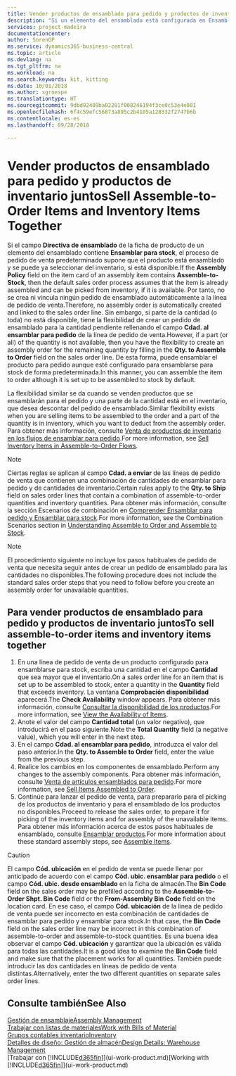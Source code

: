 ```yaml
---
title: Vender productos de ensamblado para pedido y productos de inventario juntos | Documentos de Microsoft
description: "Si un elemento del ensamblado está configurada en Ensamblar para stock, el proceso de pedido de venta predeterminado supone que el producto está ensamblado y se puede ya seleccionar del inventario, si está disponible. Sin embargo, si parte de la cantidad (o toda) no está disponible, tiene la flexibilidad de crear un pedido de ensamblado para la cantidad pendiente de forma dinámica."
services: project-madeira
documentationcenter: 
author: SorenGP
ms.service: dynamics365-business-central
ms.topic: article
ms.devlang: na
ms.tgt_pltfrm: na
ms.workload: na
ms.search.keywords: kit, kitting
ms.date: 10/01/2018
ms.author: sgroespe
ms.translationtype: HT
ms.sourcegitcommit: 9dbd92409ba02281f008246194f3ce0c53e4e001
ms.openlocfilehash: 6f4c59efc56873a895c2b4105a128332f2747b6b
ms.contentlocale: es-es
ms.lasthandoff: 09/28/2018

---
```

# <a name="sell-assemble-to-order-items-and-inventory-items-together"></a><span data-ttu-id="232c3-104">Vender productos de ensamblado para pedido y productos de inventario juntos</span><span class="sxs-lookup"><span data-stu-id="232c3-104">Sell Assemble-to-Order Items and Inventory Items Together</span></span>
<span data-ttu-id="232c3-105">Si el campo **Directiva de ensamblado** de la ficha de producto de un elemento del ensamblado contiene **Ensamblar para stock**, el proceso de pedido de venta predeterminado supone que el producto está ensamblado y se puede ya seleccionar del inventario, si está disponible.</span><span class="sxs-lookup"><span data-stu-id="232c3-105">If the **Assembly Policy** field on the item card of an assembly item contains **Assemble-to-Stock**, then the default sales order process assumes that the item is already assembled and can be picked from inventory, if it is available.</span></span> <span data-ttu-id="232c3-106">Por tanto, no se crea ni vincula ningún pedido de ensamblado automáticamente a la línea de pedido de venta.</span><span class="sxs-lookup"><span data-stu-id="232c3-106">Therefore, no assembly order is automatically created and linked to the sales order line.</span></span> <span data-ttu-id="232c3-107">Sin embargo, si parte de la cantidad (o toda) no está disponible, tiene la flexibilidad de crear un pedido de ensamblado para la cantidad pendiente rellenando el campo **Cdad. al ensamblar para pedido** de la línea de pedido de venta.</span><span class="sxs-lookup"><span data-stu-id="232c3-107">However, if a part (or all) of the quantity is not available, then you have the flexibility to create an assembly order for the remaining quantity by filling in the **Qty. to Assemble to Order** field on the sales order line.</span></span> <span data-ttu-id="232c3-108">De esta forma, puede ensamblar el producto para pedido aunque esté configurado para ensamblarse para stock de forma predeterminada.</span><span class="sxs-lookup"><span data-stu-id="232c3-108">In this manner, you can assemble the item to order although it is set up to be assembled to stock by default.</span></span>  

<span data-ttu-id="232c3-109">La flexibilidad similar se da cuando se venden productos que se ensamblarán para el pedido y una parte de la cantidad está en el inventario, que desea descontar del pedido de ensamblado.</span><span class="sxs-lookup"><span data-stu-id="232c3-109">Similar flexibility exists when you are selling items to be assembled to the order and a part of the quantity is in inventory, which you want to deduct from the assembly order.</span></span> <span data-ttu-id="232c3-110">Para obtener más información, consulte [Venta de productos de inventario en los flujos de ensamblar para pedido](assembly-how-to-sell-inventory-items-in-assemble-to-order-flows.md).</span><span class="sxs-lookup"><span data-stu-id="232c3-110">For more information, see [Sell Inventory Items in Assemble-to-Order Flows](assembly-how-to-sell-inventory-items-in-assemble-to-order-flows.md).</span></span>  

> [!NOTE]  
>  <span data-ttu-id="232c3-111">Ciertas reglas se aplican al campo **Cdad. a enviar** de las líneas de pedido de venta que contienen una combinación de cantidades de ensamblar para pedido y de cantidades de inventario.</span><span class="sxs-lookup"><span data-stu-id="232c3-111">Certain rules apply to the **Qty. to Ship** field on sales order lines that contain a combination of assemble-to-order quantities and inventory quantities.</span></span> <span data-ttu-id="232c3-112">Para obtener más información, consulte la sección Escenarios de combinación en [Comprender Ensamblar para pedido y Ensamblar para stock](assembly-assemble-to-order-or-assemble-to-stock.md).</span><span class="sxs-lookup"><span data-stu-id="232c3-112">For more information, see the Combination Scenarios section in [Understanding Assemble to Order and Assemble to Stock](assembly-assemble-to-order-or-assemble-to-stock.md).</span></span>  

> [!NOTE]  
>  <span data-ttu-id="232c3-113">El procedimiento siguiente no incluye los pasos habituales de pedido de venta que necesita seguir antes de crear un pedido de ensamblado para las cantidades no disponibles.</span><span class="sxs-lookup"><span data-stu-id="232c3-113">The following procedure does not include the standard sales order steps that you need to follow before you create an assembly order for unavailable quantities.</span></span>

## <a name="to-sell-assemble-to-order-items-and-inventory-items-together"></a><span data-ttu-id="232c3-114">Para vender productos de ensamblado para pedido y productos de inventario juntos</span><span class="sxs-lookup"><span data-stu-id="232c3-114">To sell assemble-to-order items and inventory items together</span></span>  
1.  <span data-ttu-id="232c3-115">En una línea de pedido de venta de un producto configurado para ensamblarse para stock, escriba una cantidad en el campo **Cantidad** que sea mayor que el inventario.</span><span class="sxs-lookup"><span data-stu-id="232c3-115">On a sales order line for an item that is set up to be assembled to stock, enter a quantity in the **Quantity** field that exceeds inventory.</span></span> <span data-ttu-id="232c3-116">La ventana **Comprobación disponibilidad** aparecerá.</span><span class="sxs-lookup"><span data-stu-id="232c3-116">The **Check Availability** window appears.</span></span> <span data-ttu-id="232c3-117">Para obtener más información, consulte [Consultar la disponibilidad de los productos](inventory-how-availability-overview.md).</span><span class="sxs-lookup"><span data-stu-id="232c3-117">For more information, see [View the Availability of Items](inventory-how-availability-overview.md).</span></span>
2.  <span data-ttu-id="232c3-118">Anote el valor del campo **Cantidad total** (un valor negativo), que introducirá en el paso siguiente.</span><span class="sxs-lookup"><span data-stu-id="232c3-118">Note the **Total Quantity** field (a negative value), which you will enter in the next step.</span></span>  
3.  <span data-ttu-id="232c3-119">En el campo **Cdad. al ensamblar para pedido**, introduzca el valor del paso anterior.</span><span class="sxs-lookup"><span data-stu-id="232c3-119">In the **Qty. to Assemble to Order** field, enter the value from the previous step.</span></span>  
4.  <span data-ttu-id="232c3-120">Realice los cambios en los componentes de ensamblado.</span><span class="sxs-lookup"><span data-stu-id="232c3-120">Perform any changes to the assembly components.</span></span> <span data-ttu-id="232c3-121">Para obtener más información, consulte [Venta de artículos ensamblados para pedido](assembly-how-to-sell-items-assembled-to-order.md).</span><span class="sxs-lookup"><span data-stu-id="232c3-121">For more information, see [Sell Items Assembled to Order](assembly-how-to-sell-items-assembled-to-order.md).</span></span>  
5.  <span data-ttu-id="232c3-122">Continúe para lanzar el pedido de venta, para prepararlo para el picking de los productos de inventario y para el ensamblado de los productos no disponibles.</span><span class="sxs-lookup"><span data-stu-id="232c3-122">Proceed to release the sales order, to prepare it for picking of the inventory items and for assembly of the unavailable items.</span></span> <span data-ttu-id="232c3-123">Para obtener más información acerca de estos pasos habituales de ensamblado, consulte [Ensamblar productos](assembly-how-to-assemble-items.md).</span><span class="sxs-lookup"><span data-stu-id="232c3-123">For more information about these standard assembly steps, see [Assemble Items](assembly-how-to-assemble-items.md).</span></span>  

> [!CAUTION]  
>  <span data-ttu-id="232c3-124">El campo **Cód. ubicación** en el pedido de venta se puede llenar por anticipado de acuerdo con el campo **Cód. ubic. ensamblar para pedido** o el campo **Cód. ubic. desde ensamblado** en la ficha de almacén.</span><span class="sxs-lookup"><span data-stu-id="232c3-124">The **Bin Code** field on the sales order may be prefilled according to the **Assemble-to-Order Shpt. Bin Code** field or the **From-Assembly Bin Code** field on the location card.</span></span> <span data-ttu-id="232c3-125">En ese caso, el campo **Cód. ubicación** de la línea de pedido de venta puede ser incorrecto en esta combinación de cantidades de ensamblar para pedido y ensamblar para stock.</span><span class="sxs-lookup"><span data-stu-id="232c3-125">In that case, the **Bin Code** field on the sales order line may be incorrect in this combination of assemble-to-order and assemble-to-stock quantities.</span></span> <span data-ttu-id="232c3-126">Es una buena idea observar el campo **Cód. ubicación** y garantizar que la ubicación es válida para todas las cantidades.</span><span class="sxs-lookup"><span data-stu-id="232c3-126">It is a good idea to examine the **Bin Code** field and make sure that the placement works for all quantities.</span></span> <span data-ttu-id="232c3-127">También puede introducir las dos cantidades en líneas de pedido de venta distintas.</span><span class="sxs-lookup"><span data-stu-id="232c3-127">Alternatively, enter the two different quantities on separate sales order lines.</span></span>  

## <a name="see-also"></a><span data-ttu-id="232c3-128">Consulte también</span><span class="sxs-lookup"><span data-stu-id="232c3-128">See Also</span></span>  
[<span data-ttu-id="232c3-129">Gestión de ensamblaje</span><span class="sxs-lookup"><span data-stu-id="232c3-129">Assembly Management</span></span>](assembly-assemble-items.md)  
[<span data-ttu-id="232c3-130">Trabajar con listas de materiales</span><span class="sxs-lookup"><span data-stu-id="232c3-130">Work with Bills of Material</span></span>](inventory-how-work-BOMs.md)  
[<span data-ttu-id="232c3-131">Grupos contables inventario</span><span class="sxs-lookup"><span data-stu-id="232c3-131">Inventory</span></span>](inventory-manage-inventory.md)  
[<span data-ttu-id="232c3-132">Detalles de diseño: Gestión de almacén</span><span class="sxs-lookup"><span data-stu-id="232c3-132">Design Details: Warehouse Management</span></span>](design-details-warehouse-management.md)  
<span data-ttu-id="232c3-133">[Trabajar con [!INCLUDE[d365fin](includes/d365fin_md.md)]](ui-work-product.md)</span><span class="sxs-lookup"><span data-stu-id="232c3-133">[Working with [!INCLUDE[d365fin](includes/d365fin_md.md)]](ui-work-product.md)</span></span>

